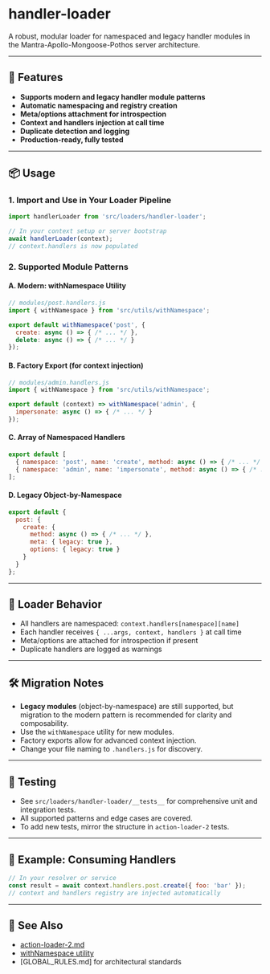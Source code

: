 # handler-loader

A robust, modular loader for namespaced and legacy handler modules in the Mantra-Apollo-Mongoose-Pothos server architecture.

---

## 🚀 Features
- **Supports modern and legacy handler module patterns**
- **Automatic namespacing and registry creation**
- **Meta/options attachment for introspection**
- **Context and handlers injection at call time**
- **Duplicate detection and logging**
- **Production-ready, fully tested**

---

## 📦 Usage

### 1. **Import and Use in Your Loader Pipeline**
```js
import handlerLoader from 'src/loaders/handler-loader';

// In your context setup or server bootstrap
await handlerLoader(context);
// context.handlers is now populated
```

### 2. **Supported Module Patterns**

#### **A. Modern: withNamespace Utility**
```js
// modules/post.handlers.js
import { withNamespace } from 'src/utils/withNamespace';

export default withNamespace('post', {
  create: async () => { /* ... */ },
  delete: async () => { /* ... */ }
});
```

#### **B. Factory Export (for context injection)**
```js
// modules/admin.handlers.js
import { withNamespace } from 'src/utils/withNamespace';

export default (context) => withNamespace('admin', {
  impersonate: async () => { /* ... */ }
});
```

#### **C. Array of Namespaced Handlers**
```js
export default [
  { namespace: 'post', name: 'create', method: async () => { /* ... */ } },
  { namespace: 'admin', name: 'impersonate', method: async () => { /* ... */ } }
];
```

#### **D. Legacy Object-by-Namespace**
```js
export default {
  post: {
    create: {
      method: async () => { /* ... */ },
      meta: { legacy: true },
      options: { legacy: true }
    }
  }
};
```

---

## 🧩 Loader Behavior
- All handlers are namespaced: `context.handlers[namespace][name]`
- Each handler receives `{ ...args, context, handlers }` at call time
- Meta/options are attached for introspection if present
- Duplicate handlers are logged as warnings

---

## 🛠️ Migration Notes
- **Legacy modules** (object-by-namespace) are still supported, but migration to the modern pattern is recommended for clarity and composability.
- Use the `withNamespace` utility for new modules.
- Factory exports allow for advanced context injection.
- Change your file naming to `.handlers.js` for discovery.

---

## 🧪 Testing
- See `src/loaders/handler-loader/__tests__` for comprehensive unit and integration tests.
- All supported patterns and edge cases are covered.
- To add new tests, mirror the structure in `action-loader-2` tests.

---

## 📎 Example: Consuming Handlers
```js
// In your resolver or service
const result = await context.handlers.post.create({ foo: 'bar' });
// context and handlers registry are injected automatically
```

---

## 📝 See Also
- [action-loader-2.md](./action-loader-2.md)
- [withNamespace utility](../utils/withNamespace.js)
- [GLOBAL_RULES.md] for architectural standards 